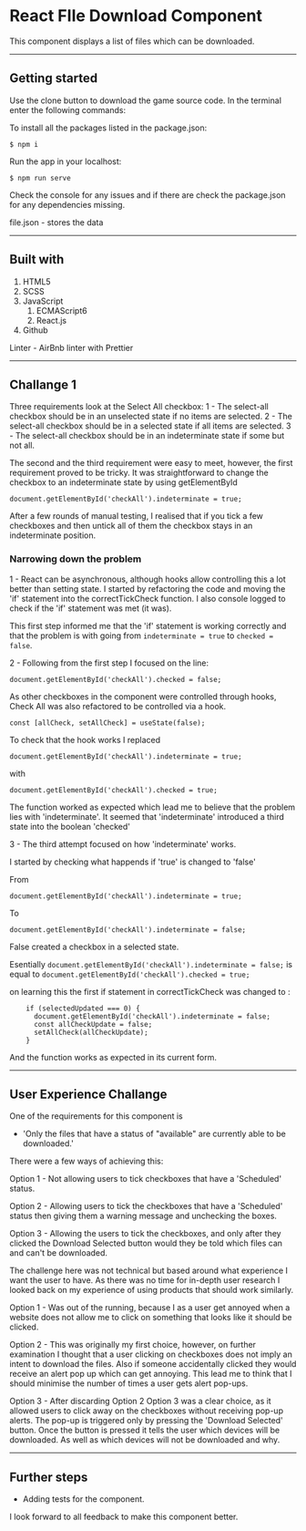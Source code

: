 # React FIle Download Component

This component displays a list of files which can be downloaded.

---

## Getting started

Use the clone button to download the game source code. In the terminal enter the following commands:

To install all the packages listed in the package.json:

`$ npm i`

Run the app in your localhost:

`$ npm run serve`

Check the console for any issues and if there are check the package.json for any dependencies missing.

file.json - stores the data

---

## Built with

1. HTML5
2. SCSS
3. JavaScript
   1. ECMAScript6
   2. React.js
4. Github

Linter - AirBnb linter with Prettier

---

## Challange 1

Three requirements look at the Select All checkbox:
1 - The select-all checkbox should be in an unselected state if no items are selected.
2 - The select-all checkbox should be in a selected state if all items are selected.
3 - The select-all checkbox should be in an indeterminate state if some but not all.

The second and the third requirement were easy to meet, however, the first requirement proved to be tricky.
It was straightforward to change the checkbox to an indeterminate state by using getElementById

`document.getElementById('checkAll').indeterminate = true;`

After a few rounds of manual testing, I realised that if you tick a few checkboxes and then untick all of them the checkbox stays in an indeterminate position.

### Narrowing down the problem

1 - React can be asynchronous, although hooks allow controlling this a lot better than setting state. I started by refactoring the code and moving the 'if' statement into the correctTickCheck function. I also console logged to check if the 'if' statement was met (it was).

This first step informed me that the 'if' statement is working correctly and that the problem is with going from `indeterminate = true` to `checked = false`.

2 - Following from the first step I focused on the line:

`document.getElementById('checkAll').checked = false;`

As other checkboxes in the component were controlled through hooks, Check All was also refactored to be controlled via a hook.

`const [allCheck, setAllCheck] = useState(false);`

To check that the hook works I replaced

`document.getElementById('checkAll').indeterminate = true;`

with

`document.getElementById('checkAll').checked = true;`

The function worked as expected which lead me to believe that the problem lies with 'indeterminate'. It seemed that 'indeterminate' introduced a third state into the boolean 'checked'

3 - The third attempt focused on how 'indeterminate' works.

I started by checking what happends if 'true' is changed to 'false'

From

`document.getElementById('checkAll').indeterminate = true;`

To

`document.getElementById('checkAll').indeterminate = false;`

False created a checkbox in a selected state.

Esentially `document.getElementById('checkAll').indeterminate = false;` is equal to `document.getElementById('checkAll').checked = true;`

on learning this the first if statement in correctTickCheck was changed to :

```
    if (selectedUpdated === 0) {
      document.getElementById('checkAll').indeterminate = false;
      const allCheckUpdate = false;
      setAllCheck(allCheckUpdate);
    }
```

And the function works as expected in its current form.

---

## User Experience Challange

One of the requirements for this component is

- 'Only the files that have a status of "available" are currently able to be downloaded.'

There were a few ways of achieving this:

Option 1 - Not allowing users to tick checkboxes that have a 'Scheduled' status.

Option 2 - Allowing users to tick the checkboxes that have a 'Scheduled' status then giving them a warning message and unchecking the boxes.

Option 3 - Allowing the users to tick the checkboxes, and only after they clicked the Download Selected button would they be told which files can and can't be downloaded.

The challenge here was not technical but based around what experience I want the user to have. As there was no time for in-depth user research I looked back on my experience of using products that should work similarly.

Option 1 - Was out of the running, because I as a user get annoyed when a website does not allow me to click on something that looks like it should be clicked.

Option 2 - This was originally my first choice, however, on further examination I thought that a user clicking on checkboxes does not imply an intent to download the files.
Also if someone accidentally clicked they would receive an alert pop up which can get annoying. This lead me to think that I should minimise the number of times a user gets alert pop-ups.

Option 3 - After discarding Option 2 Option 3 was a clear choice, as it allowed users to click away on the checkboxes without receiving pop-up alerts.
The pop-up is triggered only by pressing the 'Download Selected' button. Once the button is pressed it tells the user which devices will be downloaded. As well as which devices will not be downloaded and why.

---

## Further steps

- Adding tests for the component.

I look forward to all feedback to make this component better.
